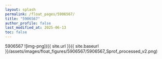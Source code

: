 ```yaml
---
layout: splash
permalink: /float_pages/5906567/
title: "5906567"
author_profile: false
last_modified_at: 2025-06-13
toc: false
---
```

 
5906567
![img-png]({{ site.url }}{{ site.baseurl }}/assets/images/float_figures/5906567/5906567_Sprof_processed_v2.png)